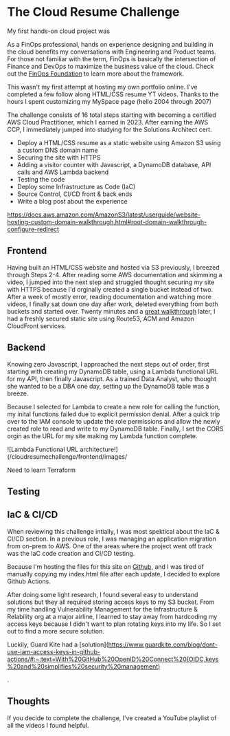 # The Cloud Resume Challenge

My first hands-on cloud project was

As a FinOps professional, hands on experience designing and building in the cloud benefits my conversations with Engineering and Product teams. For those not familiar with the term, FinOps is basically the intersection of Finance and DevOps to maximize the business value of the cloud. Check out the [FinOps Foundation](https://www.finops.org/framework/) to learn more about the framework.

This wasn't my first attempt at hosting my own portfolio online. I've completed a few follow along HTML/CSS resume YT videos. Thanks to the hours I spent customizing my MySpace page (hello 2004 through 2007)

The challenge consists of 16 total steps starting with becoming a certified AWS Cloud Practitioner, which I earned in 2023. After earning the AWS CCP, I immediately jumped into studying for the Solutions Architect cert. 


* Deploy a HTML/CSS resume as a static website using Amazon S3 using a custom DNS domain name
* Securing the site with HTTPS
* Adding a visitor counter with Javascript, a DynamoDB database, API  calls and AWS Lambda backend
* Testing the code
* Deploy some Infrastructure as Code (IaC)
* Source Control, CI/CD front & back ends
* Write a blog post about the experience

https://docs.aws.amazon.com/AmazonS3/latest/userguide/website-hosting-custom-domain-walkthrough.html#root-domain-walkthrough-configure-redirect


## Frontend
Having built an HTML/CSS website and hosted via S3 previously, I breezed through Steps 2-4. After reading some AWS documentation and skimming a video, I jumped into the next step and struggled thought securing my site with HTTPS because I'd orginally created a single bucket instead of two. After a week of mostly error, reading documentation and watching more videos, I finally sat down one day after work, deleted everything from both buckets and started over. Twenty minutes and a [great walkthrough](https://www.youtube.com/watch?v=mls8tiiI3uc) later, I had a freshly secured static site using Route53, ACM and Amazon CloudFront services.

## Backend 
Knowing zero Javascript, I approached the next steps out of order, first starting with creating my DynamoDB table, using a Lambda functional URL for my API, then finally Javascript. As a trained Data Analyst, who thought she wanted to be a DBA one day, setting up the DynamoDB table was a breeze.

Because I selected for Lambda to create a new role for calling the function, my inital functions failed due to explicit permission denial. After a quick trip over to the IAM console to update the role permissions and allow the newly created role to read and write to my DynamoDB table. Finally, I set the CORS orgin as the URL for my site making my Lambda function complete. 

![Lambda Functional URL architecture!](/cloudresumechallenge/frontend/images/



Need to learn Terraform

## Testing

## IaC & CI/CD
When reviewing this challenge intially, I was most spektical about the IaC & CI/CD section. In a previous role, I was managing an application migration from on-prem to AWS. One of the areas where the project went off track was the IaC code creation and CI/CD testing. 

Because I'm hosting the files for this site on [Github](https://github.com/theDovelyDev/theprojectfolder/tree/main/cloudresumechallengeloudresumechallenge), and I was tired of manually copying my index.html file after each update, I decided to explore Github Actions. 

After doing some light research, I found several easy to understand solutions but they all required storing access keys to my S3 bucket. From my time handling Vulnerability Management for the Infrastructure & Relability org at a major airline, I learned to stay away from hardcoding my access keys because I didn't want to plan rotating keys into my life. So I set out to find a more secure solution. 

Luckily, Guard Kite had a [solution](https://www.guardkite.com/blog/dont-use-iam-access-keys-in-github-actions/#:~:text=With%20GitHub%20OpenID%20Connect%20(OIDC,keys%20and%20simplifies%20security%20management)

.
## Thoughts

If you decide to complete the challenge, I've created a YouTube playlist of all the videos I found helpful.